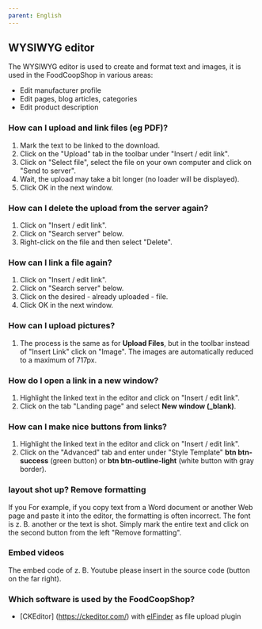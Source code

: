 ```yaml
---
parent: English
---
```

## WYSIWYG editor

The WYSIWYG editor is used to create and format text and images, it is used in the FoodCoopShop in various areas:

* Edit manufacturer profile
* Edit pages, blog articles, categories
* Edit product description

### How can I upload and link files (eg PDF)?
1. Mark the text to be linked to the download.
2. Click on the "Upload" tab in the toolbar under "Insert / edit link".
3. Click on "Select file", select the file on your own computer and click on "Send to server".
4. Wait, the upload may take a bit longer (no loader will be displayed).
5. Click OK in the next window.

### How can I delete the upload from the server again?
1. Click on "Insert / edit link".
2. Click on "Search server" below.
3. Right-click on the file and then select "Delete".

### How can I link a file again?
1. Click on "Insert / edit link".
2. Click on "Search server" below.
3. Click on the desired - already uploaded - file.
4. Click OK in the next window.

### How can I upload pictures?
1. The process is the same as for **Upload Files**, but in the toolbar instead of "Insert Link" click on "Image". The images are automatically reduced to a maximum of 717px.

### How do I open a link in a new window?
1. Highlight the linked text in the editor and click on "Insert / edit link".
2. Click on the tab "Landing page" and select **New window (_blank)**.

### How can I make nice buttons from links?
1. Highlight the linked text in the editor and click on "Insert / edit link".
2. Click on the "Advanced" tab and enter under "Style Template" **btn btn-success** (green button) or **btn btn-outline-light** (white button with gray border).

### layout shot up? Remove formatting
If you For example, if you copy text from a Word document or another Web page and paste it into the editor, the formatting is often incorrect. The font is z. B. another or the text is shot. Simply mark the entire text and click on the second button from the left "Remove formatting".

### Embed videos
The embed code of z. B. Youtube please insert in the source code (button on the far right).

### Which software is used by the FoodCoopShop?
* [CKEditor] (https://ckeditor.com/) with [elFinder](https://studio-42.github.io/elFinder/) as file upload plugin